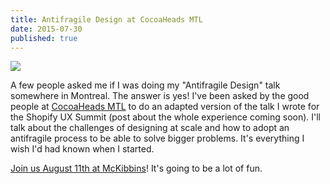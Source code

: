 ```yaml
---
title: Antifragile Design at CocoaHeads MTL
date: 2015-07-30
published: true
---
```


![](http://cl.ly/image/191c2O3W290v/1)

A few people asked me if I was doing my "Antifragile Design" talk somewhere in Montreal. The answer is yes! I've been asked by the good people at [CocoaHeads MTL](http://cocoaheadsmtl.com) to do an adapted version of the talk I wrote for the Shopify UX Summit (post about the whole experience coming soon). I'll talk about the challenges of designing at scale and how to adopt an antifragile process to be able to solve bigger problems. It's everything I wish I'd had known when I started.

[Join us August 11th at McKibbins](http://www.meetup.com/fr/CocoaHeads-Montreal/events/224056239/)! It's going to be a lot of fun.
